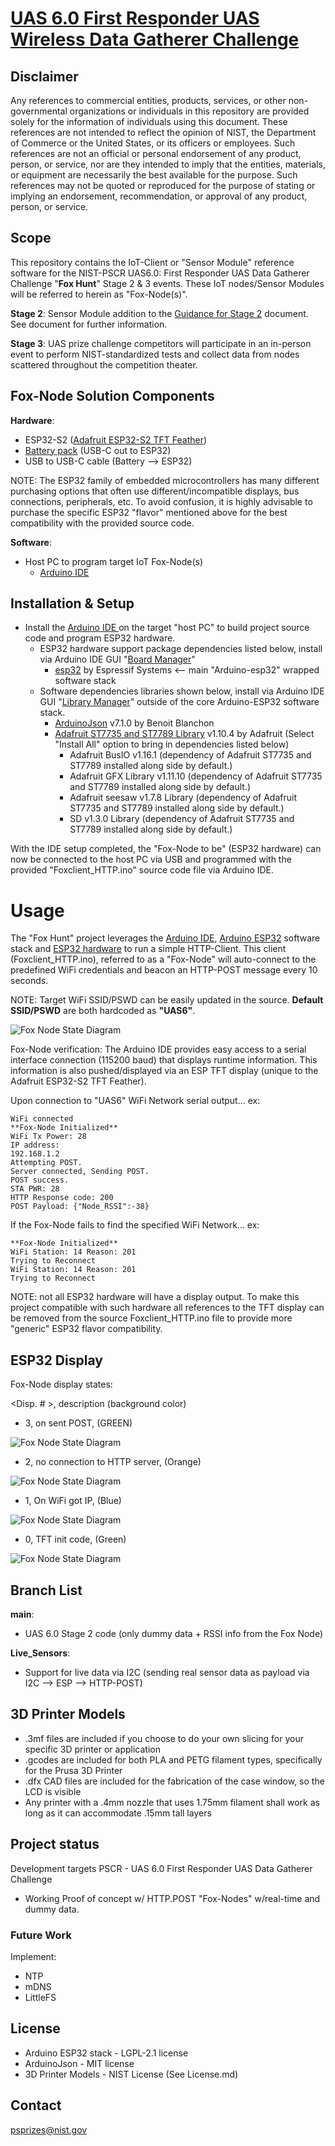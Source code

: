 # [UAS 6.0 First Responder UAS Wireless Data Gatherer Challenge](https://www.nist.gov/ctl/pscr/open-innovation-prize-challenges/current-and-upcoming-prize-challenges/2024-first-responder)

## Disclaimer
Any references to commercial entities, products, services, or other non-governmental
organizations or individuals in this repository are provided solely for the information of
individuals using this document. These references are not intended to reflect the opinion of
NIST, the Department of Commerce or the United States, or its officers or employees. Such
references are not an official or personal endorsement of any product, person, or service, nor
are they intended to imply that the entities, materials, or equipment are necessarily the best
available for the purpose. Such references may not be quoted or reproduced for the purpose of
stating or implying an endorsement, recommendation, or approval of any product, person, or
service. 

## Scope
This repository contains the IoT-Client or "Sensor Module" reference software for the NIST-PSCR UAS6.0: First Responder UAS Data Gatherer Challenge "**Fox Hunt**" Stage 2 & 3 events. These IoT nodes/Sensor Modules will be referred to herein as "Fox-Node(s)".

**Stage 2**: Sensor Module addition to the [Guidance for Stage 2](https://firstresponderuas.org/wp-content/uploads/2024/08/UAS-6.0_Guidance-for-Stage-2-2024-0822.pdf) document. See document for further information.

**Stage 3**: 
UAS prize challenge competitors will participate in an in-person event to perform NIST-standardized tests and collect data from nodes scattered throughout the competition theater. 

## Fox-Node Solution Components
**Hardware**: 
- ESP32-S2 ([Adafruit ESP32-S2 TFT Feather](https://learn.adafruit.com/adafruit-esp32-s2-tft-feather/overview))
- [Battery pack](https://www.ravpower.com/products/ravpower-10000mah-power-bank-dual-outputs?_pos=1&_psq=prime+1000&_ss=e&_v=1.0) (USB-C out to ESP32)
- USB to USB-C cable (Battery --> ESP32)

NOTE: The ESP32 family of embedded microcontrollers has many different purchasing options that often use different/incompatible displays, bus connections, peripherals, etc. To avoid confusion, it is highly advisable to purchase the specific ESP32 "flavor" mentioned above for the best compatibility with the provided source code. 

**Software**: 
- Host PC to program target IoT Fox-Node(s)
    - [Arduino IDE ](https://www.arduino.cc/en/software)

## Installation & Setup
- Install the [Arduino IDE ](https://www.arduino.cc/en/software) on the target "host PC" to build project source code and program ESP32 hardware.
    - ESP32 hardware support package dependencies listed below, install via Arduino IDE GUI "[Board Manager](https://docs.arduino.cc/software/ide-v2/tutorials/ide-v2-board-manager/)" 
        - [esp32](https://github.com/espressif/arduino-esp32) by Espressif Systems <-- main "Arduino-esp32" wrapped software stack
    - Software dependencies libraries shown below, install via Arduino IDE GUI "[Library Manager](https://www.arduino.cc/en/Guide/Libraries/)" outside of the core Arduino-ESP32 software stack.
        - [ArduinoJson](https://github.com/bblanchon/ArduinoJson) v7.1.0 by Benoit Blanchon
        - [Adafruit ST7735 and ST7789 Library](https://github.com/adafruit/Adafruit-ST7735-Library) v1.10.4 by Adafruit (Select "Install All" option to bring in dependencies listed below)
            - Adafruit BusIO v1.16.1            (dependency of Adafruit ST7735 and ST7789 installed along side by default.)
            - Adafruit GFX Library v1.11.10     (dependency of Adafruit ST7735 and ST7789 installed along side by default.)
            - Adafruit seesaw v1.7.8 Library    (dependency of Adafruit ST7735 and ST7789 installed along side by default.)
            - SD v1.3.0 Library                 (dependency of Adafruit ST7735 and ST7789 installed along side by default.)

With the IDE setup completed, the "Fox-Node to be" (ESP32 hardware) can now be connected to the host PC via USB and programmed with the provided "Foxclient_HTTP.ino" source code file via Arduino IDE. 

# Usage
The "Fox Hunt" project leverages the [Arduino IDE](https://www.arduino.cc/en/software), [Arduino ESP32](https://github.com/espressif/arduino-esp32) software stack and [ESP32 hardware](https://learn.adafruit.com/adafruit-esp32-s2-tft-feather/overview) to run a simple HTTP-Client. This client (Foxclient_HTTP.ino), referred to as a "Fox-Node" will auto-connect to the predefined WiFi credentials and beacon an HTTP-POST message every 10 seconds.

NOTE: Target WiFi SSID/PSWD can be easily updated in the source. **Default SSID/PSWD** are both hardcoded as **"UAS6"**.

![Fox Node State Diagram](pics/FoxNode_StateDiagram.png)

Fox-Node verification:
The Arduino IDE provides easy access to a serial interface connection (115200 baud) that displays runtime information. This information is also pushed/displayed via an ESP TFT display (unique to the Adafruit ESP32-S2 TFT Feather). 

Upon connection to "UAS6" WiFi Network serial output... ex: 

```
WiFi connected
**Fox-Node Initialized**
WiFi Tx Power: 28
IP address: 
192.168.1.2
Attempting POST.
Server connected, Sending POST.
POST success.
STA PWR: 28
HTTP Response code: 200
POST Payload: {"Node_RSSI":-38}
```

If the Fox-Node fails to find the specified WiFi Network... ex:

```
**Fox-Node Initialized**
WiFi Station: 14 Reason: 201
Trying to Reconnect
WiFi Station: 14 Reason: 201
Trying to Reconnect
```

NOTE: not all ESP32 hardware will have a display output. To make this project compatible with such hardware all references to the TFT display can be removed from the source Foxclient_HTTP.ino file to provide more "generic" ESP32 flavor compatibility.

## ESP32 Display

Fox-Node display states:

<Disp. # >, description (background color)

- 3, on sent POST,                   (GREEN)

![Fox Node State Diagram](pics/FoxNode_disp3_tight.jpg)

- 2, no connection to HTTP server,   (Orange)

![Fox Node State Diagram](pics/FoxNode_disp2_tight.jpg)

- 1, On WiFi got IP,                 (Blue)

![Fox Node State Diagram](pics/FoxNode_disp1_tight.jpg)

- 0, TFT init code,                  (Green)

![Fox Node State Diagram](pics/FoxNode_disp0_tight.jpg)

## Branch List 

**main**: 
- UAS 6.0 Stage 2 code (only dummy data + RSSI info from the Fox Node)

**Live_Sensors**: 
- Support for live data via I2C (sending real sensor data as payload via I2C --> ESP --> HTTP-POST)

## 3D Printer Models

- .3mf files are included if you choose to do your own slicing for your specific 3D printer or application
- .gcodes are included for both PLA and PETG filament types, specifically for the Prusa 3D Printer
- .dfx CAD files are included for the fabrication of the case window, so the LCD is visible
- Any printer with a .4mm nozzle that uses 1.75mm filament shall work as long as it can accommodate .15mm tall layers

## Project status
Development targets PSCR - UAS 6.0 First Responder UAS Data Gatherer Challenge
- Working Proof of concept w/ HTTP.POST "Fox-Nodes" w/real-time and dummy data.

### Future Work  
Implement:
- NTP 
- mDNS
- LittleFS

## License
- Arduino ESP32 stack - LGPL-2.1 license
- ArduinoJson - MIT license
- 3D Printer Models - NIST License (See License.md)

## Contact
psprizes@nist.gov


